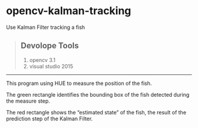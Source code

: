 # opencv-kalman-tracking
Use Kalman Filter tracking a fish 
>## Devolope Tools
> 1.  opencv 3.1
> 2.  visual studio 2015
--------------------------------------------------------------------------
<p>This program using HUE to measure the position of the fish.</p>
<p>The green rectangle identifies the bounding box of the fish detected during the measure step.</p>
<p>The red rectangle shows the “estimated state” of the fish, the result of the prediction step of the Kalman Filter.</p>

